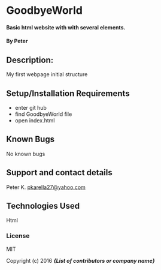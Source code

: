 # GoodbyeWorld

#### Basic html website with with several elements.

#### By Peter

## Description:

My first webpage initial structure

## Setup/Installation Requirements

* enter git hub
* find GoodbyeWorld file
* open index.html

## Known Bugs

No known bugs

## Support and contact details

Peter K. pkarella27@yahoo.com

## Technologies Used

Html

### License

MIT

Copyright (c) 2016 **_{List of contributors or company name}_**
